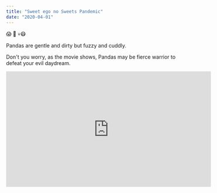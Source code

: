 ```yaml
---
title: "Sweet ego no Sweets Pandemic"
date: "2020-04-01"
---
```


😱 🤖 💀😷

Pandas are gentle and dirty but fuzzy and cuddly.

Don't you worry, as the movie shows, Pandas may be fierce warrior to defeat your evil daydream.

<iframe width="560" height="315" src="https://www.youtube.com/embed/4n0xNbfJLR8" frameborder="0" allowfullscreen></iframe>
